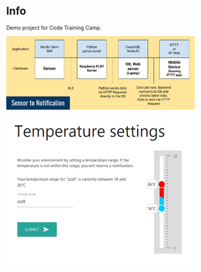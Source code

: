 # Info 

Demo project for Code Training Camp. 

![Diagram of demo flow](Sensor_to_Notification.png)

![Screenshot of temperature range settings](temp-settings.png)
